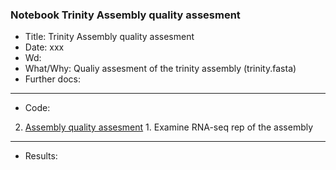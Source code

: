 ### Notebook Trinity Assembly quality assesment

- Title: Trinity Assembly quality assesment
- Date: xxx
- Wd:
- What/Why: Qualiy assesment of the trinity assembly (trinity.fasta)
- Further docs:
--------------------------------------------------------------
- Code:
2. [Assembly quality assesment](https://github.com/trinityrnaseq/trinityrnaseq/wiki/Transcriptome-Assembly-Quality-Assessment)
		1. Examine RNA-seq rep of the assembly
--------------------------------------------------------------
- Results:  